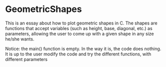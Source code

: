 # GeometricShapes

<p>This is an essay about how to plot geometric shapes in C. The shapes are functions that accept variables (such as height, base, diagonal, etc.) as parameters, allowing the user to come up with a given shape in any size he/she wants.</p>

<p>Notice: the main() function is empty. In the way it is, the code does nothing. It is up to the user modify the code and try the different functions, with different parameters</p>
